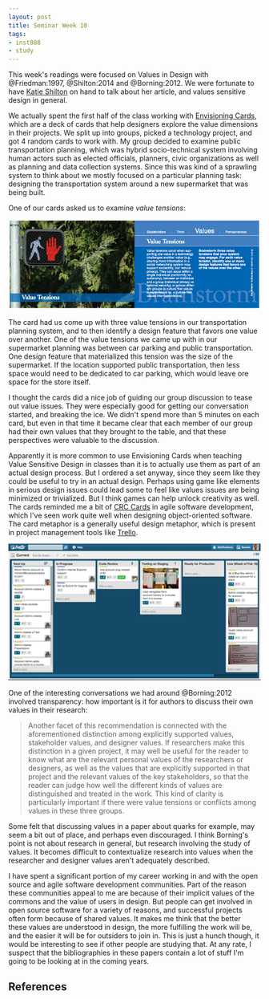 ```yaml
---
layout: post
title: Seminar Week 10
tags:
- inst888
- study
---
```



This week's readings were focused on Values in Design with @Friedman:1997, @Shilton:2014 and @Borning:2012. We were fortunate to have [Katie Shilton] on hand to talk about her article, and values sensitive design in general.

We actually spent the first half of the class working with [Envisioning Cards], which are a deck of cards that help designers explore the value dimensions in their projects. We split up into groups, picked a technology project, and got 4 random cards to work with. My group decided to examine public transportation planning, which was hybrid socio-technical system involving human actors such as elected officials, planners, civic organizations as well as planning and data collection systems. Since this was kind of a sprawling system to think about we mostly focused on a particular planning task: designing the transportation system around a new supermarket that was being built.

One of our cards asked us to examine *value tensions*:

<a href="/images/value-tensions.png"><img class="img-responsive" src="/images/value-tensions.png"></a> 

The card had us come up with three value tensions in our transportation planning system, and to then identify a design feature that favors one value over another. One of the value tensions we came up with in our supermarket planning was between car parking and public transportation. One design feature that materialized this tension was the size of the supermarket. If the location supported public transportation, then less space would need to be dedicated to car parking, which would leave ore space for the store itself.

I thought the cards did a nice job of guiding our group discussion to tease out value issues. They were especially good for getting our conversation started, and breaking the ice. We didn't spend more than 5 minutes on each card, but even in that time it became clear that each member of our group had their own values that they brought to the table, and that these perspectives were valuable to the discussion.

Apparently it is more common to use Envisioning Cards when teaching Value Sensitive Design in classes than it is to actually use them as part of an actual design process. But I ordered a set anyway, since they seem like they could be useful to try in an actual design. Perhaps using game like elements in serious design issues could lead some to feel like values issues are being minimized or trivialized.  But I think games can help unlock creativity as well.  The cards reminded me a bit of [CRC Cards] in agile software development, which I've seen work quite well when designing object-oriented software. The card metaphor is a generally useful design metaphor, which is present in project management tools like [Trello].

<a href="http://trello.com"><img class="img-responsive" src="/images/trello.png"></a>

One of the interesting conversations we had around @Borning:2012 involved transparency: how important is it for authors to discuss their own values in their research:

> Another facet of this recommendation is connected with the aforementioned distinction among explicitly supported values, stakeholder values, and designer values. If researchers make this distinction in a given project, it may well be useful for the reader to know what are the relevant personal values of the researchers or designers, as well as the values that are explicitly supported in that project and the relevant values of the key stakeholders, so that the reader can judge how well the different kinds of values are distinguished and treated in the work. This kind of clarity is particularly important if there were value tensions or conflicts among values in these three groups.

Some felt that discussing values in a paper about quarks for example, may seem a bit out of place, and perhaps even discouraged. I think Borning's point is not about research in general, but research involving the study of values. It becomes difficult to contextualize research into values when the researcher and designer values aren't adequately described. 

I have spent a significant portion of my career working in and with the open source and agile software development communities. Part of the reason these communities appeal to me are because of their implicit values of the commons and the value of users in design. But people can get involved in open source software for a variety of reasons, and successful projects often form because of shared values. It makes me think that the better these values are understood in design, the more fulfilling the work will be, and the easier it will be for outsiders to join in. This is just a hunch though, it would be interesting to see if other people are studying that. At any rate, I suspect that the bibliographies in these papers contain a lot of stuff I'm going to be looking at in the coming years.

## References

[Envisioning Cards]: http://www.envisioningcards.com/
[Katie Shilton]: https://terpconnect.umd.edu/~kshilton/
[Trello]: http://trello.com
[CRC Cards]: https://en.wikipedia.org/wiki/Class-responsibility-collaboration_card